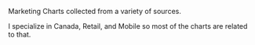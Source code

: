 Marketing Charts collected from a variety of sources.  

I specialize in Canada, Retail, and Mobile so most of the charts are related to that.